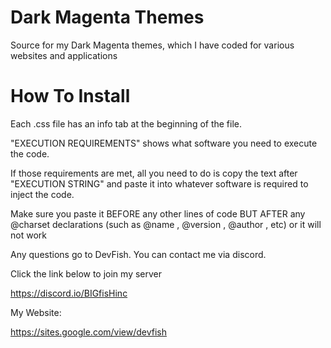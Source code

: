 # Dark Magenta Themes 

Source for my Dark Magenta themes, which I have coded for various websites and applications

# How To Install
Each .css file has an info tab at the beginning of the file.

"EXECUTION REQUIREMENTS" shows what software you need to execute the code.

If those requirements are met, all you need to do is copy the text after "EXECUTION STRING" and paste it into whatever software is required to inject the code.

Make sure you paste it BEFORE any other lines of code BUT AFTER any @charset declarations (such as @name , @version , @author , etc) or it will not work

Any questions go to DevFish. You can contact me via discord.

Click the link below to join my server

https://discord.io/BIGfisHinc

My Website:

https://sites.google.com/view/devfish
